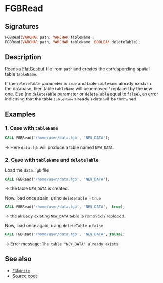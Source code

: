 # FGBRead

## Signatures

```sql
FGBRead(VARCHAR path, VARCHAR tableName);
FGBRead(VARCHAR path, VARCHAR tableName, BOOLEAN deleteTable);
```

## Description

Reads a [FlatGeobuf](https://flatgeobuf.org/) file from `path` and creates the corresponding spatial table `tableName`. 

If the `deleteTable` parameter is `true` and table `tableName` already exists in the database, then table `tableName` will be removed / replaced by the new one. Else (no `deleteTable` parameter or `deleteTable` equal to `false`), an error indicating that the table `tableName` already exists will be throwned.

## Examples

### 1. Case with `tableName`

```sql
CALL FGBRead('/home/user/data.fgb', 'NEW_DATA');
```

&rarr; Here `data.fgb` will produce a table named `NEW_DATA`.


### 2. Case with `tableName` and `deleteTable`

Load the `data.fgb` file
```sql
CALL FGBRead('/home/user/data.fgb', 'NEW_DATA');
```

&rarr; the table `NEW_DATA` is created.

Now, load once again, using `deleteTable` = `true`

```sql
CALL FGBRead('/home/user/data.fgb', 'NEW_DATA',  true);
```

&rarr; the already existing `NEW_DATA` table is removed / replaced.

Now, load once again, using `deleteTable` = `false`

```sql
CALL FGBRead('/home/user/data.fgb', 'NEW_DATA', false);
```

&rarr; Error message: `The table "NEW_DATA" already exists`.

## See also

* [`FGBWrite`](../FGBWrite)
* <a href="https://github.com/orbisgis/h2gis/blob/master/h2gis-functions/src/main/java/org/h2gis/functions/io/fgb/FGBRead.java" target="_blank">Source code</a>